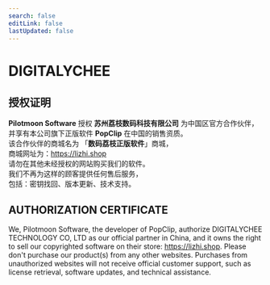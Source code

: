 ```yaml
---
search: false
editLink: false
lastUpdated: false
---
```


# DIGITALYCHEE

## 授权证明

**Pilotmoon Software** 授权 **苏州荔枝数码科技有限公司** 为中国区官方合作伙伴，  
并享有本公司旗下正版软件 **PopClip** 在中国的销售资质。  
该合作伙伴的商城名为 「**数码荔枝正版软件**」商城，  
商城网址为：<https://lizhi.shop>  
请勿在其他未经授权的网站购买我们的软件。  
我们不再为这样的顾客提供任何售后服务，  
包括：密钥找回、版本更新、技术支持。

<!-- ![Logo](/hp/img/lizhi.png) -->

## AUTHORIZATION CERTIFICATE

We, Pilotmoon Software, the developer of PopClip, authorize DIGITALYCHEE TECHNOLOGY CO, LTD as our official partner in China, and it owns the right to sell our copyrighted software on their store: <https://lizhi.shop>. Please don't purchase our product(s) from any other websites. Purchases from unauthorized websites will not receive official customer support, such as license retrieval, software updates, and technical assistance.
